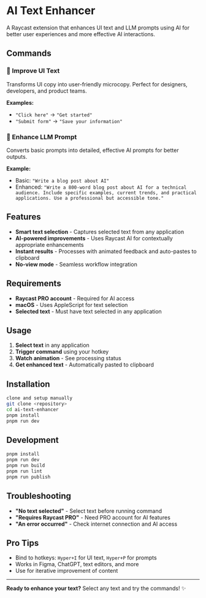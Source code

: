 # AI Text Enhancer

A Raycast extension that enhances UI text and LLM prompts using AI for better user experiences and more effective AI interactions.

## Commands

### 🎨 Improve UI Text
Transforms UI copy into user-friendly microcopy. Perfect for designers, developers, and product teams.

**Examples:**
- `"Click here"` → `"Get started"`
- `"Submit form"` → `"Save your information"`

### 🤖 Enhance LLM Prompt
Converts basic prompts into detailed, effective AI prompts for better outputs.

**Example:**
- Basic: `"Write a blog post about AI"`
- Enhanced: `"Write a 800-word blog post about AI for a technical audience. Include specific examples, current trends, and practical applications. Use a professional but accessible tone."`

## Features

- **Smart text selection** - Captures selected text from any application
- **AI-powered improvements** - Uses Raycast AI for contextually appropriate enhancements
- **Instant results** - Processes with animated feedback and auto-pastes to clipboard
- **No-view mode** - Seamless workflow integration

## Requirements

- **Raycast PRO account** - Required for AI access
- **macOS** - Uses AppleScript for text selection
- **Selected text** - Must have text selected in any application

## Usage

1. **Select text** in any application
2. **Trigger command** using your hotkey
3. **Watch animation** - See processing status
4. **Get enhanced text** - Automatically pasted to clipboard

## Installation

```bash
clone and setup manually
git clone <repository>
cd ai-text-enhancer
pnpm install
pnpm run dev
```

## Development

```bash
pnpm install
pnpm run dev
pnpm run build
pnpm run lint
pnpm run publish
```

## Troubleshooting

- **"No text selected"** - Select text before running command
- **"Requires Raycast PRO"** - Need PRO account for AI features
- **"An error occurred"** - Check internet connection and AI access

## Pro Tips

- Bind to hotkeys: `Hyper+I` for UI text, `Hyper+P` for prompts
- Works in Figma, ChatGPT, text editors, and more
- Use for iterative improvement of content

---

**Ready to enhance your text?** Select any text and try the commands! ✨


